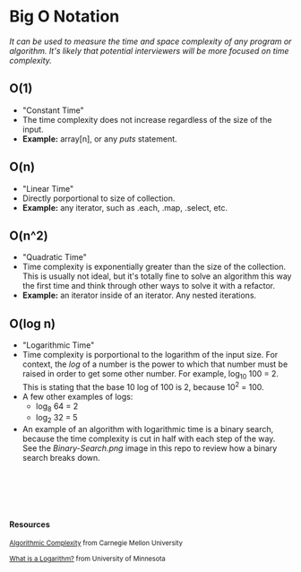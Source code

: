 # Big O Notation
*It can be used to measure the time and space complexity of any program or algorithm. It's likely that potential interviewers will be more focused on time complexity.*

## O(1)
-   "Constant Time"
-   The time complexity does not increase regardless of the size of the input.
-   **Example:** array[n], or any *puts* statement.

## O(n)
-   "Linear Time"
-   Directly porportional to size of collection.
-   **Example:** any iterator, such as .each, .map, .select, etc.

## O(n^2)
-   "Quadratic Time"
-   Time complexity is exponentially greater than the size of the collection. This is usually not ideal, but it's totally fine to solve an algorithm this way the first time and think through other ways to solve it with a refactor.
-   **Example:** an iterator inside of an iterator. Any nested iterations. 

## O(log n)
-   "Logarithmic Time"
-   Time complexity is porportional to the logarithm of the input size. For context, the *log* of a number is the power to which that number must be raised in order to get some other number. For example, log<sub>10</sub> 100 = 2. This is stating that the base 10 log of 100 is 2, because 10<sup>2</sup> = 100. 
-   A few other examples of logs:
    -   log<sub>8</sub> 64 = 2
    -   log<sub>2</sub> 32 = 5
-   An example of an algorithm with logarithmic time is a binary search, because the time complexity is cut in half with each step of the way. See the *Binary-Search.png* image in this repo to review how a binary search breaks down.
<br/>
<br/>
<br/>
<br/>

#### Resources
<small>[Algorithmic Complexity](https://www.cs.cmu.edu/~adamchik/15-121/lectures/Algorithmic%20Complexity/complexity.html) from Carnegie Mellon University</small>

<small>[What is a Logarithm?](http://www.mclph.umn.edu/mathrefresh/logs.html) from University of Minnesota</small>
